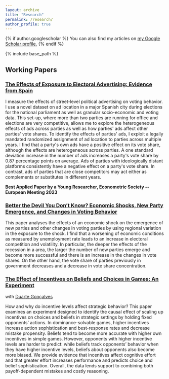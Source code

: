 ```yaml
---
layout: archive
title: "Research"
permalink: /research/
author_profile: true
---
```


{% if author.googlescholar %}
  You can also find my articles on <u><a href="{{author.googlescholar}}">my Google Scholar profile</a>.</u>
{% endif %}

{% include base_path %}
## Working Papers

### [The Effects of Exposure to Electoral Advertising: Evidence from Spain](https://github.com/testcas/testcas.github.io/blob/master/files/EstebanCasanelles_PolAdv.pdf)

I measure the effects of street-level political advertising on voting behavior. I use a novel dataset on ad location in a major Spanish city during elections for the national parliament as well as granular socio-economic and voting data. This set-up, where more than two parties are running for office and elections are very competitive, allows me to explore the heterogeneous effects of ads across parties as well as how parties' ads affect other parties' vote shares.
To identify the effects of parties' ads, I exploit a legally mandated randomized assignment of ad location to parties across multiple years. I find that a party's own ads have a positive effect on its vote share, although the effects are heterogeneous across parties. A one standard deviation increase in the number of ads increases a party's vote share by 0.87 percentage points on average. Ads of parties with ideologically distant platforms consistently have a negative effect on a party's vote share. In contrast, ads of parties that are close competitors may act either as complements or substitutes in different years.

**Best Applied Paper by a Young Researcher, Econometric Society -- European Meeting 2023**


### [Better the Devil You Don’t Know? Economic Shocks, New Party Emergence, and Changes in Voting Behavior](EstebanCasanelles_NewPartiesShocks.pdf)

This paper analyses the effects of an economic shock on the emergence of new parties and other changes in voting parties by using regional variation in the exposure to the shock. I find that a worsening of economic conditions as measured by unemployment rate leads to an increase in electoral competition and volatility. In particular, the deeper the effects of the recession in a area, the larger the number of new parties emerge and become more successful and there is an increase in the changes in vote shares. On the other hand, the vote share of parties previously in government decreases and a decrease in vote share concentration.


### [The Effect of Incentives on Beliefs and Choices in Games: An Experiment](EstebanCasanellesGoncalves_EIBCG.pdf)
with [Duarte Gonçalves](https://duartegoncalves.com/)

How and why do incentive levels affect strategic behavior? This paper examines an experiment designed to identify the causal effect of scaling up incentives on choices and beliefs in strategic settings by holding fixed opponents’ actions. In dominance-solvable games, higher incentives increase action sophistication and
best-response rates and decrease mistake propensity. Beliefs tend to become more accurate with higher own incentives in simple games. However, opponents with higher incentive levels are harder to predict: while beliefs track opponents’ behavior when they have higher incentive levels, beliefs about opponents also become
more biased. We provide evidence that incentives affect cognitive effort and that greater effort increases performance and predicts choice and belief sophistication. Overall, the data lends support to combining both payoff-dependent mistakes and costly reasoning.
